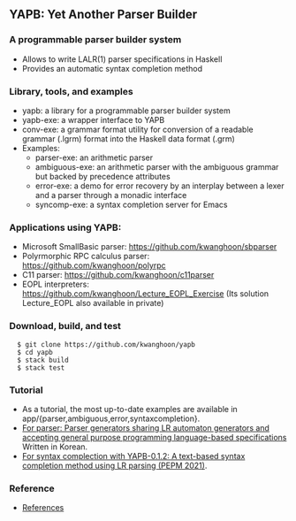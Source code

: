 
## YAPB: Yet Another Parser Builder

### A programmable parser builder system
- Allows to write LALR(1) parser specifications in Haskell
- Provides an automatic syntax completion method

### Library, tools, and examples
- yapb: a library for a programmable parser builder system
- yapb-exe: a wrapper interface to YAPB
- conv-exe: a grammar format utility for conversion of a readable grammar (.lgrm) format into the Haskell data format (.grm)
- Examples: 
  - parser-exe: an arithmetic parser
  - ambiguous-exe: an arithmetic parser with the ambiguous grammar but backed by precedence attributes
  - error-exe: a demo for error recovery by an interplay between a lexer and a parser through a monadic interface
  - syncomp-exe: a syntax completion server for Emacs

### Applications using YAPB:
  - Microsoft SmallBasic parser: https://github.com/kwanghoon/sbparser
  - Polyrmorphic RPC calculus parser: https://github.com/kwanghoon/polyrpc
  - C11 parser: https://github.com/kwanghoon/c11parser
  - EOPL interpreters: https://github.com/kwanghoon/Lecture_EOPL_Exercise (Its solution Lecture_EOPL also available in private)

### Download, build, and test
~~~
  $ git clone https://github.com/kwanghoon/yapb
  $ cd yapb
  $ stack build
  $ stack test
~~~

### Tutorial
- As a tutorial, the most up-to-date examples are available in app/{parser,ambiguous,error,syntaxcompletion}.
- [For parser: Parser generators sharing LR automaton generators and accepting general purpose programming language-based specifications](http://swlab.jnu.ac.kr/paper/kiise202001.pdf) Written in Korean.
- [For syntax complection with YAPB-0.1.2:  A text-based syntax completion method using LR parsing (PEPM 2021)](http://swlab.jnu.ac.kr/paper/pepm2021final.pdf).




### Reference
- [References](https://github.com/kwanghoon/yapb/blob/master/doc/Reference.md)


